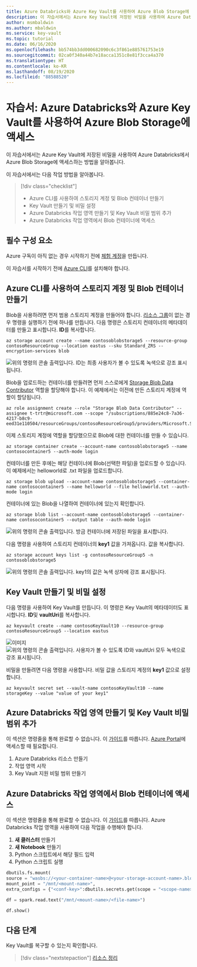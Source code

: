 ```yaml
---
title: Azure Databricks와 Azure Key Vault를 사용하여 Azure Blob Storage에 액세스
description: 이 자습서에서는 Azure Key Vault에 저장된 비밀을 사용하여 Azure Databricks에서 Azure Blob Storage에 액세스하는 방법을 알아봅니다.
author: msmbaldwin
ms.author: mbaldwin
ms.service: key-vault
ms.topic: tutorial
ms.date: 06/16/2020
ms.openlocfilehash: bb574bb3dd000682090c6c3f861e885761753e19
ms.sourcegitcommit: 02ca0f340a44b7e18acca1351c8e81f3cca4a370
ms.translationtype: HT
ms.contentlocale: ko-KR
ms.lasthandoff: 08/19/2020
ms.locfileid: "88588520"
---
```

# <a name="tutorial-access-azure-blob-storage-using-azure-databricks-and-azure-key-vault"></a>자습서: Azure Databricks와 Azure Key Vault를 사용하여 Azure Blob Storage에 액세스

이 자습서에서는 Azure Key Vault에 저장된 비밀을 사용하여 Azure Databricks에서 Azure Blob Storage에 액세스하는 방법을 알아봅니다. 

이 자습서에서는 다음 작업 방법을 알아봅니다.

> [!div class="checklist"]
> * Azure CLI를 사용하여 스토리지 계정 및 Blob 컨테이너 만들기
> * Key Vault 만들기 및 비밀 설정
> * Azure Databricks 작업 영역 만들기 및 Key Vault 비밀 범위 추가
> * Azure Databricks 작업 영역에서 Blob 컨테이너에 액세스

## <a name="prerequisites"></a>필수 구성 요소

Azure 구독이 아직 없는 경우 시작하기 전에 [체험 계정](https://azure.microsoft.com/free/?WT.mc_id=A261C142F)을 만듭니다.

이 자습서를 시작하기 전에 [Azure CLI](https://docs.microsoft.com/cli/azure/install-azure-cli-windows?view=azure-cli-latest)를 설치해야 합니다.

## <a name="create-a-storage-account-and-blob-container-with-azure-cli"></a>Azure CLI를 사용하여 스토리지 계정 및 Blob 컨테이너 만들기

Blob을 사용하려면 먼저 범용 스토리지 계정을 만들어야 합니다. [리소스 그룹](https://docs.microsoft.com/cli/azure/group?view=azure-cli-latest#az-group-create)이 없는 경우 명령을 실행하기 전에 하나를 만듭니다. 다음 명령은 스토리지 컨테이너의 메타데이터를 만들고 표시합니다. **ID**를 복사합니다.

```azurecli
az storage account create --name contosoblobstorage5 --resource-group contosoResourceGroup --location eastus --sku Standard_ZRS --encryption-services blob
```

![위의 명령의 콘솔 출력입니다. ID는 최종 사용자가 볼 수 있도록 녹색으로 강조 표시됩니다.](../media/databricks-command-output-1.png)

Blob을 업로드하는 컨테이너를 만들려면 먼저 스스로에게 [Storage Blob Data Contributor](https://docs.microsoft.com/azure/role-based-access-control/built-in-roles#storage-blob-data-contributor) 역할을 할당해야 합니다. 이 예제에서는 이전에 만든 스토리지 계정에 역할이 할당됩니다.

```azurecli
az role assignment create --role "Storage Blob Data Contributor" --assignee t-trtr@microsoft.com --scope "/subscriptions/885e24c8-7a36-4217-b8c9-eed31e110504/resourceGroups/contosoResourceGroup5/providers/Microsoft.Storage/storageAccounts/contosoblobstorage5
```

이제 스토리지 계정에 역할을 할당했으므로 Blob에 대한 컨테이너를 만들 수 있습니다.

```azurecli
az storage container create --account-name contosoblobstorage5 --name contosocontainer5 --auth-mode login
```

컨테이너를 만든 후에는 해당 컨테이너에 Blob(선택한 파일)을 업로드할 수 있습니다. 이 예제에서는 helloworld로 .txt 파일을 업로드합니다.

```azurecli
az storage blob upload --account-name contosoblobstorage5 --container-name contosocontainer5 --name helloworld --file helloworld.txt --auth-mode login
```

컨테이너에 있는 Blob을 나열하여 컨테이너에 있는지 확인합니다.

```azurecli
az storage blob list --account-name contosoblobstorage5 --container-name contosocontainer5 --output table --auth-mode login
```

![위의 명령의 콘솔 출력입니다. 방금 컨테이너에 저장된 파일을 표시합니다.](../media/databricks-command-output-2.png)

다음 명령을 사용하여 스토리지 컨테이너의 **key1** 값을 가져옵니다. 값을 복사합니다.

```azurecli
az storage account keys list -g contosoResourceGroup5 -n contosoblobstorage5
```

![위의 명령의 콘솔 출력입니다. key1의 값은 녹색 상자에 강조 표시됩니다.](../media/databricks-command-output-3.png)

## <a name="create-a-key-vault-and-set-a-secret"></a>Key Vault 만들기 및 비밀 설정

다음 명령을 사용하여 Key Vault를 만듭니다. 이 명령은 Key Vault의 메타데이터도 표시합니다. **ID**및 **vaultUri**를 복사합니다.

```azurecli
az keyvault create --name contosoKeyVault10 --resource-group contosoResourceGroup5 --location eastus
```

![이미지](../media/databricks-command-output-4.png)
![위의 명령의 콘솔 출력입니다. 사용자가 볼 수 있도록 ID와 vaultUri 모두 녹색으로 강조 표시됩니다.](../media/databricks-command-output-5.png)

비밀을 만들려면 다음 명령을 사용합니다. 비밀 값을 스토리지 계정의 **key1** 값으로 설정합니다.

```azurecli
az keyvault secret set --vault-name contosoKeyVault10 --name storageKey --value "value of your key1"
```

## <a name="create-an-azure-databricks-workspace-and-add-key-vault-secret-scope"></a>Azure Databricks 작업 영역 만들기 및 Key Vault 비밀 범위 추가

이 섹션은 명령줄을 통해 완료할 수 없습니다. 이 [가이드](https://docs.microsoft.com/azure/azure-databricks/store-secrets-azure-key-vault#create-an-azure-databricks-workspace-and-add-a-secret-scope)를 따릅니다. [Azure Portal](https://ms.portal.azure.com/#home)에 액세스할 때 필요합니다.

1. Azure Databricks 리소스 만들기
1. 작업 영역 시작
1. Key Vault 지원 비밀 범위 만들기

## <a name="access-your-blob-container-from-azure-databricks-workspace"></a>Azure Databricks 작업 영역에서 Blob 컨테이너에 액세스

이 섹션은 명령줄을 통해 완료할 수 없습니다. 이 [가이드](https://docs.microsoft.com/azure/azure-databricks/store-secrets-azure-key-vault#access-your-blob-container-from-azure-databricks)를 따릅니다. Azure Databricks 작업 영역을 사용하여 다음 작업을 수행해야 합니다.

1. **새 클러스터** 만들기
1. **새 Notebook** 만들기
1. Python 스크립트에서 해당 필드 입력
1. Python 스크립트 실행

```python
dbutils.fs.mount(
source = "wasbs://<your-container-name>@<your-storage-account-name>.blob.core.windows.net",
mount_point = "/mnt/<mount-name>",
extra_configs = {"<conf-key>":dbutils.secrets.get(scope = "<scope-name>", key = "<key-name>")})

df = spark.read.text("/mnt/<mount-name>/<file-name>")

df.show()
```

## <a name="next-steps"></a>다음 단계

Key Vault를 복구할 수 있는지 확인합니다.
> [!div class="nextstepaction"]
> [리소스 정리](https://docs.microsoft.com/azure/azure-resource-manager/management/delete-resource-group?tabs=azure-powershell)
